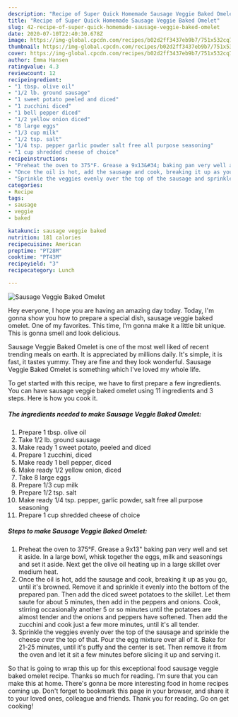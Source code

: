 ```yaml
---
description: "Recipe of Super Quick Homemade Sausage Veggie Baked Omelet"
title: "Recipe of Super Quick Homemade Sausage Veggie Baked Omelet"
slug: 42-recipe-of-super-quick-homemade-sausage-veggie-baked-omelet
date: 2020-07-10T22:40:30.678Z
image: https://img-global.cpcdn.com/recipes/b02d2ff3437eb9b7/751x532cq70/sausage-veggie-baked-omelet-recipe-main-photo.jpg
thumbnail: https://img-global.cpcdn.com/recipes/b02d2ff3437eb9b7/751x532cq70/sausage-veggie-baked-omelet-recipe-main-photo.jpg
cover: https://img-global.cpcdn.com/recipes/b02d2ff3437eb9b7/751x532cq70/sausage-veggie-baked-omelet-recipe-main-photo.jpg
author: Emma Hansen
ratingvalue: 4.3
reviewcount: 12
recipeingredient:
- "1 tbsp. olive oil"
- "1/2 lb. ground sausage"
- "1 sweet potato peeled and diced"
- "1 zucchini diced"
- "1 bell pepper diced"
- "1/2 yellow onion diced"
- "8 large eggs"
- "1/3 cup milk"
- "1/2 tsp. salt"
- "1/4 tsp. pepper garlic powder salt free all purpose seasoning"
- "1 cup shredded cheese of choice"
recipeinstructions:
- "Preheat the oven to 375°F. Grease a 9x13&#34; baking pan very well and set it aside. In a large bowl, whisk together the eggs, milk and seasonings and set it aside. Next get the olive oil heating up in a large skillet over medium heat."
- "Once the oil is hot, add the sausage and cook, breaking it up as you go, until it&#39;s browned. Remove it and sprinkle it evenly into the bottom of the prepared pan. Then add the diced sweet potatoes to the skillet. Let them saute for about 5 minutes, then add in the peppers and onions. Cook, stirring occasionally another 5 or so minutes until the potatoes are almost tender and the onions and peppers have softened. Then add the zucchini and cook just a few more minutes, until it&#39;s all tender."
- "Sprinkle the veggies evenly over the top of the sausage and sprinkle the cheese over the top of that. Pour the egg mixture over all of it. Bake for 21-25 minutes, until it&#39;s puffy and the center is set. Then remove it from the oven and let it sit a few minutes before slicing it up and serving it."
categories:
- Recipe
tags:
- sausage
- veggie
- baked

katakunci: sausage veggie baked 
nutrition: 181 calories
recipecuisine: American
preptime: "PT28M"
cooktime: "PT43M"
recipeyield: "3"
recipecategory: Lunch

---
```



![Sausage Veggie Baked Omelet](https://img-global.cpcdn.com/recipes/b02d2ff3437eb9b7/751x532cq70/sausage-veggie-baked-omelet-recipe-main-photo.jpg)

Hey everyone, I hope you are having an amazing day today. Today, I'm gonna show you how to prepare a special dish, sausage veggie baked omelet. One of my favorites. This time, I'm gonna make it a little bit unique. This is gonna smell and look delicious.



Sausage Veggie Baked Omelet is one of the most well liked of recent trending meals on earth. It is appreciated by millions daily. It's simple, it is fast, it tastes yummy. They are fine and they look wonderful. Sausage Veggie Baked Omelet is something which I've loved my whole life.


To get started with this recipe, we have to first prepare a few ingredients. You can have sausage veggie baked omelet using 11 ingredients and 3 steps. Here is how you cook it.

<!--inarticleads1-->

##### The ingredients needed to make Sausage Veggie Baked Omelet:

1. Prepare 1 tbsp. olive oil
1. Take 1/2 lb. ground sausage
1. Make ready 1 sweet potato, peeled and diced
1. Prepare 1 zucchini, diced
1. Make ready 1 bell pepper, diced
1. Make ready 1/2 yellow onion, diced
1. Take 8 large eggs
1. Prepare 1/3 cup milk
1. Prepare 1/2 tsp. salt
1. Make ready 1/4 tsp. pepper, garlic powder, salt free all purpose seasoning
1. Prepare 1 cup shredded cheese of choice




<!--inarticleads2-->

##### Steps to make Sausage Veggie Baked Omelet:

1. Preheat the oven to 375°F. Grease a 9x13&#34; baking pan very well and set it aside. In a large bowl, whisk together the eggs, milk and seasonings and set it aside. Next get the olive oil heating up in a large skillet over medium heat.
1. Once the oil is hot, add the sausage and cook, breaking it up as you go, until it&#39;s browned. Remove it and sprinkle it evenly into the bottom of the prepared pan. Then add the diced sweet potatoes to the skillet. Let them saute for about 5 minutes, then add in the peppers and onions. Cook, stirring occasionally another 5 or so minutes until the potatoes are almost tender and the onions and peppers have softened. Then add the zucchini and cook just a few more minutes, until it&#39;s all tender.
1. Sprinkle the veggies evenly over the top of the sausage and sprinkle the cheese over the top of that. Pour the egg mixture over all of it. Bake for 21-25 minutes, until it&#39;s puffy and the center is set. Then remove it from the oven and let it sit a few minutes before slicing it up and serving it.




So that is going to wrap this up for this exceptional food sausage veggie baked omelet recipe. Thanks so much for reading. I'm sure that you can make this at home. There's gonna be more interesting food in home recipes coming up. Don't forget to bookmark this page in your browser, and share it to your loved ones, colleague and friends. Thank you for reading. Go on get cooking!
